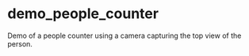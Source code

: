 # demo_people_counter
Demo of a people counter using a camera capturing the top view of the person.
